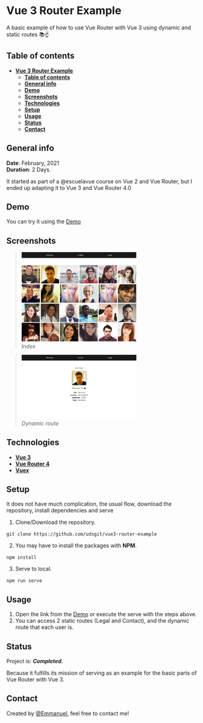 # **Vue 3 Router Example**

A basic example of how to use Vue Router with Vue 3 using dynamic and static routes 📚☝️

## **Table of contents**

- [**Vue 3 Router Example**](#vue-3-router-example)
    - [**Table of contents**](#table-of-contents)
    - [**General info**](#general-info)
    - [**Demo**](#demo)
    - [**Screenshots**](#screenshots)
    - [**Technologies**](#technologies)
    - [**Setup**](#setup)
    - [**Usage**](#usage)
    - [**Status**](#status)
    - [**Contact**](#contact)

## **General info**

**Date**: February, 2021  
**Duration**: 2 Days.

It started as part of a @escuelavue course on Vue 2 and Vue Router, but I ended up adapting it to Vue 3 and Vue Router 4.0

## **Demo**

You can try it using the [Demo](https://vue-router-class.netlify.app/)

## **Screenshots**

> <img src="images_repo/index.jpg" width="300"/><br><i>Index</i>

> <img src="images_repo/dinamic.jpg" width="300"/><br><i>Dynamic route</i>

## **Technologies**

- [**Vue 3**](https://v3.vuejs.org/)
- [**Vue Router 4**](https://next.router.vuejs.org/)
- [**Vuex**](https://next.vuex.vuejs.org/)

## **Setup**

It does not have much complication, the usual flow, download the repository, install dependencies and serve


1. Clone/Download the repository.

```console
git clone https://github.com/udsgit/vue3-router-example
```

2. You may have to install the packages with **NPM**.

```console
npm install
```

3. Serve to local.

```console
npm run serve
```

## **Usage**

1. Open the link from the [Demo](https://vue-router-class.netlify.app/) or execute the serve with the steps above.
2. You can access 2 static routes (Legal and Contact), and the dynamic route that each user is.

## **Status**

Project is: **_Completed._**

Because it fulfills its mission of serving as an example for the basic parts of Vue Router with Vue 3.

## **Contact**

Created by [@Emmanuel](https://www.linkedin.com/in/emagleza/), feel free to contact me!
